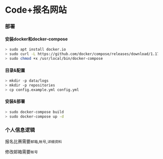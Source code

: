 # Code+报名网站

### 部署

#### 安装docker和docker-compose

```sh
> sudo apt install docker.io
> sudo curl -L https://github.com/docker/compose/releases/download/1.17.0/docker-compose-`uname -s`-`uname -m` -o /usr/local/bin/docker-compose
> sudo chmod +x /usr/local/bin/docker-compose
```

#### 目录&配置

```sh
> mkdir -p data/logs
> mkdir -p repositories
> cp config.example.yml config.yml
```

#### 安装&部署

```sh
> sudo docker-compose build
> sudo docker-compose up -d
```

### 个人信息逻辑

报名比赛需要`邮箱`,`帐号`,`详细资料`

修改邮箱需要`帐号`